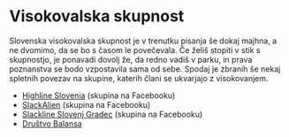 # Visokovalska skupnost

Slovenska visokovalska skupnost je v trenutku pisanja še dokaj majhna, a ne
dvomimo, da se bo s časom le povečevala. Če želiš stopiti v stik s skupnostjo,
je ponavadi dovolj že, da redno vadiš v parku, in prava poznanstva se bodo
vzpostavila sama od sebe. Spodaj je zbranih še nekaj spletnih povezav na
skupine, katerih člani se ukvarjajo z visokovanjem.

- [Highline Slovenia](https://www.facebook.com/groups/425847847594412/) (skupina na Facebooku)
- [SlackAlien](https://www.facebook.com/SlackAlien/) (skupina na Facebooku)
- [Slackline Slovenj Gradec](https://www.facebook.com/slacklineSG/) (skupina na Facebooku)
- [Društvo Balansa](https://balansa.si/)
